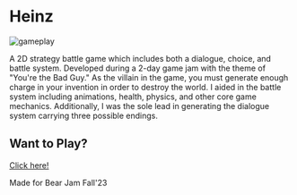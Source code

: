 # Heinz
![gameplay](https://github.com/angela-rodriguezz/Heinz/blob/e651f77fcb5247e2e7f4efc13eaa22a38e62cc1d/heinzgif.gif)

A 2D strategy battle game which includes both a dialogue, choice, and battle system. Developed during a 2-day game jam with the theme of "You're the Bad Guy." As the villain in the game, you must generate enough charge in your invention in order to destroy the world. I aided in the battle system including animations, health, physics, and other core game mechanics. Additionally, I was the sole lead in generating the dialogue system carrying three possible endings.

## Want to Play?

[Click here!](https://angelarodriguezz.itch.io/heinz)

Made for Bear Jam Fall'23
